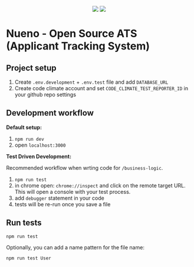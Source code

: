 <p align="center">
  <a href="https://codeclimate.com/github/Simba-City/nueno/maintainability"><img src="https://api.codeclimate.com/v1/badges/1e547d9b8a46c47be067/maintainability" /></a>
  <a href="https://codeclimate.com/github/Simba-City/nueno/test_coverage"><img src="https://api.codeclimate.com/v1/badges/1e547d9b8a46c47be067/test_coverage" /></a>
</p>

# Nueno - Open Source ATS (Applicant Tracking System)

## Project setup
1. Create `.env.development` + `.env.test` file and add `DATABASE_URL`
2. Create code climate account and set `CODE_CLIMATE_TEST_REPORTER_ID` in your github repo settings

## Development workflow

**Default setup:**
1. `npm run dev`
2. open `localhost:3000`

**Test Driven Development:**

Recommended workflow when wrting code for `/business-logic`.

1. `npm run test`
2. in chrome open: `chrome://inspect` and click on the remote target URL. This will open a console with your test process.
3. add `debugger` statement in your code
4. tests will be re-run once you save a file

## Run tests
```
npm run test
```

Optionally, you can add a name pattern for the file name:
```
npm run test User
```

